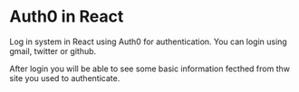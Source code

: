 # Auth0 in React

Log in system in React using Auth0 for authentication. 
You can login using gmail, twitter or github.

After login you will be able to see some basic information fecthed from thw site you used to authenticate.